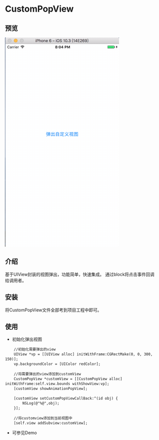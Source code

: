 # CustomPopView
## 预览
![CustomPopView](CustomPopView.gif)

## 介绍
基于UIView封装的视图弹出，功能简单，快速集成。
通过block将点击事件回调给调用者。

## 安装 
将CustomPopView文件全部考到项目工程中即可。
## 使用 
- 初始化弹出视图

```
    //初始化需要弹出的view
    UIView *vp = [[UIView alloc] initWithFrame:CGRectMake(0, 0, 300, 150)];
    vp.backgroundColor = [UIColor redColor];
    
    //将需要弹出的view添加到customView
    CustomPopView *customView = [[CustomPopView alloc] initWithFrame:self.view.bounds withShowView:vp];
    [customView showAnimationPopView];
    
    [customView setCustomPopViewCallBack:^(id obj) {
        NSLog(@"%@",obj);
    }];
    
    //将customview添加到当前视图中
    [self.view addSubview:customView];
```
- 可参见Demo


